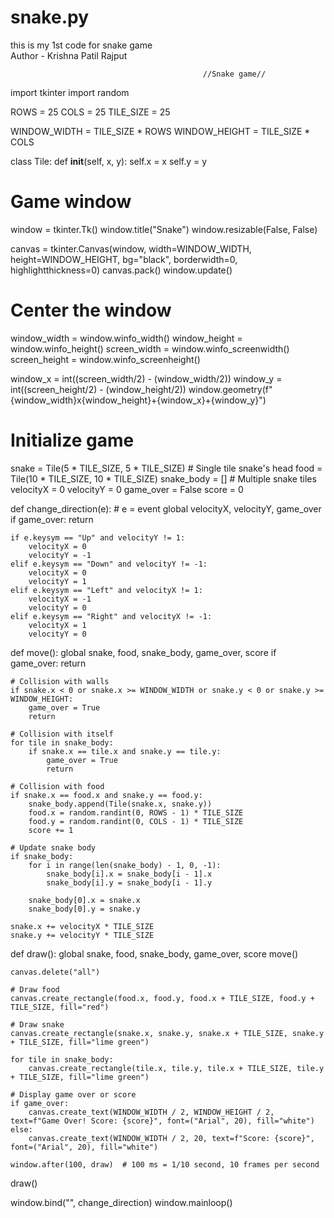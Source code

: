# snake.py
this is my 1st code for snake game
<br>
Author - Krishna Patil Rajput

                                               //Snake game//
import tkinter
import random

ROWS = 25
COLS = 25
TILE_SIZE = 25

WINDOW_WIDTH = TILE_SIZE * ROWS
WINDOW_HEIGHT = TILE_SIZE * COLS

class Tile:
    def __init__(self, x, y):
        self.x = x
        self.y = y

# Game window
window = tkinter.Tk()
window.title("Snake")
window.resizable(False, False)

canvas = tkinter.Canvas(window, width=WINDOW_WIDTH, height=WINDOW_HEIGHT, bg="black", borderwidth=0, highlightthickness=0)
canvas.pack()
window.update()

# Center the window
window_width = window.winfo_width()
window_height = window.winfo_height()
screen_width = window.winfo_screenwidth()
screen_height = window.winfo_screenheight()

window_x = int((screen_width/2) - (window_width/2))
window_y = int((screen_height/2) - (window_height/2))
window.geometry(f"{window_width}x{window_height}+{window_x}+{window_y}")

# Initialize game
snake = Tile(5 * TILE_SIZE, 5 * TILE_SIZE)  # Single tile snake's head
food = Tile(10 * TILE_SIZE, 10 * TILE_SIZE)
snake_body = []  # Multiple snake tiles
velocityX = 0
velocityY = 0
game_over = False
score = 0

def change_direction(e):  # e = event
    global velocityX, velocityY, game_over
    if game_over:
        return

    if e.keysym == "Up" and velocityY != 1:
        velocityX = 0
        velocityY = -1
    elif e.keysym == "Down" and velocityY != -1:
        velocityX = 0
        velocityY = 1
    elif e.keysym == "Left" and velocityX != 1:
        velocityX = -1
        velocityY = 0
    elif e.keysym == "Right" and velocityX != -1:
        velocityX = 1
        velocityY = 0

def move():
    global snake, food, snake_body, game_over, score
    if game_over:
        return

    # Collision with walls
    if snake.x < 0 or snake.x >= WINDOW_WIDTH or snake.y < 0 or snake.y >= WINDOW_HEIGHT:
        game_over = True
        return

    # Collision with itself
    for tile in snake_body:
        if snake.x == tile.x and snake.y == tile.y:
            game_over = True
            return

    # Collision with food
    if snake.x == food.x and snake.y == food.y:
        snake_body.append(Tile(snake.x, snake.y))
        food.x = random.randint(0, ROWS - 1) * TILE_SIZE
        food.y = random.randint(0, COLS - 1) * TILE_SIZE
        score += 1

    # Update snake body
    if snake_body:
        for i in range(len(snake_body) - 1, 0, -1):
            snake_body[i].x = snake_body[i - 1].x
            snake_body[i].y = snake_body[i - 1].y

        snake_body[0].x = snake.x
        snake_body[0].y = snake.y

    snake.x += velocityX * TILE_SIZE
    snake.y += velocityY * TILE_SIZE

def draw():
    global snake, food, snake_body, game_over, score
    move()

    canvas.delete("all")

    # Draw food
    canvas.create_rectangle(food.x, food.y, food.x + TILE_SIZE, food.y + TILE_SIZE, fill="red")

    # Draw snake
    canvas.create_rectangle(snake.x, snake.y, snake.x + TILE_SIZE, snake.y + TILE_SIZE, fill="lime green")

    for tile in snake_body:
        canvas.create_rectangle(tile.x, tile.y, tile.x + TILE_SIZE, tile.y + TILE_SIZE, fill="lime green")

    # Display game over or score
    if game_over:
        canvas.create_text(WINDOW_WIDTH / 2, WINDOW_HEIGHT / 2, text=f"Game Over! Score: {score}", font=("Arial", 20), fill="white")
    else:
        canvas.create_text(WINDOW_WIDTH / 2, 20, text=f"Score: {score}", font=("Arial", 20), fill="white")

    window.after(100, draw)  # 100 ms = 1/10 second, 10 frames per second

draw()

window.bind("<KeyRelease>", change_direction)
window.mainloop()

